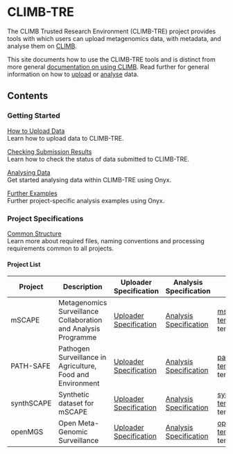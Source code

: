 # CLIMB-TRE

The CLIMB Trusted Research Environment (CLIMB-TRE) project provides tools
with which users can upload metagenomics data, with metadata, and analyse
them on [CLIMB](https://www.climb.ac.uk/).

This site documents how to use the CLIMB-TRE tools
and is distinct from more general
[documentation on using CLIMB](https://docs.climb.ac.uk/).
Read further for general information on how to [upload](upload.md)
or [analyse](analyse.md) data.

## Contents

### Getting Started

[How to Upload Data](upload.md)<br>
Learn how to upload data to CLIMB-TRE.

[Checking Submission Results](results.md)<br>
Learn how to check the status of data submitted to CLIMB-TRE.

[Analysing Data](analyse.md)<br>
Get started analysing data within CLIMB-TRE using Onyx.

[Further Examples](mscape-examples.md)<br>
Further project-specific analysis examples using Onyx.

### Project Specifications

[Common Structure](common.md)<br>
Learn more about required files, naming conventions and processing requirements common to all projects.

#### Project List

| Project | Description | Uploader Specification | Analysis Specification | Template CSV |
| - | - | - | - | - |
| mSCAPE | Metagenomics Surveillance Collaboration and Analysis Programme | [Uploader Specification](mscape.md) | [Analysis Specification](mscape-analysis.md) | [mscape-template.csv](mscape-template.csv){:download=mscape-template.csv} |
| PATH-SAFE | Pathogen Surveillance in Agriculture, Food and Environment | [Uploader Specification](pathsafe.md) | [Analysis Specification](pathsafe-analysis.md) | [pathsafe-template.csv](pathsafe-template.csv){:download=pathsafe-template.csv} |
| synthSCAPE | Synthetic dataset for mSCAPE | [Uploader Specification](synthscape.md) | [Analysis Specification](synthscape-analysis.md) | [synthscape-template.csv](synthscape-template.csv){:download=synthscape-template.csv} |
| openMGS | Open Meta-Genomic Surveillance | [Uploader Specification](openmgs.md) | [Analysis Specification](openmgs-analysis.md) | [openmgs-template.csv](openmgs-template.csv){:download=openmgs-template.csv} |

